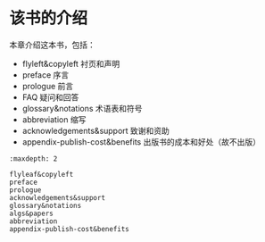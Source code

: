 

<!--
 * @version:
 * @Author:  StevenJokess（蔡舒起） https://github.com/StevenJokess
 * @Date: 2023-05-06 18:56:31
 * @LastEditors:  StevenJokess（蔡舒起） https://github.com/StevenJokess
 * @LastEditTime: 2023-09-06 00:38:51
 * @Description:
 * @Help me: make friends by a867907127@gmail.com and help me get some “foreign” things or service I need in life; 如有帮助，请赞助，失业3年了。![支付宝收款码](https://github.com/StevenJokess/d2rl/blob/master/img/%E6%94%B6.jpg)
 * @TODO::
 * @Reference:
-->
# 该书的介绍

本章介绍这本书，包括：

- flyleft&copyleft 衬页和声明
- preface 序言
- prologue 前言
- FAQ 疑问和回答
- glossary&notations 术语表和符号
- abbreviation 缩写
- acknowledgements&support 致谢和资助
- appendix-publish-cost&benefits 出版书的成本和好处（故不出版）

```toc
:maxdepth: 2

flyleaf&copyleft
preface
prologue
acknowledgements&support
glossary&notations
algs&papers
abbreviation
appendix-publish-cost&benefits
```
